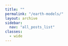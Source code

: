 ```yaml
---
title: ""
permalink: "/earth-models/"
layout: archive
sidebar:
  nav: "all_posts_list"
classes:
  - wide
---
```

 

